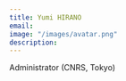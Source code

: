```yaml
---
title: Yumi HIRANO
email: 
image: "/images/avatar.png"
description: 
---
```


Administrator (CNRS, Tokyo)
